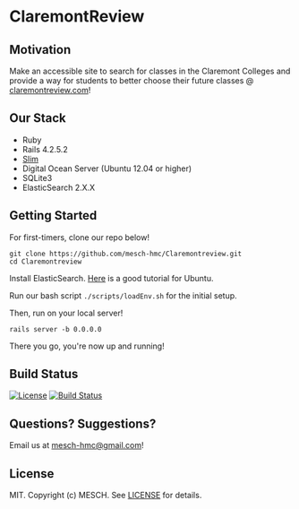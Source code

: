 # ClaremontReview

## Motivation

Make an accessible site to search for classes in the Claremont Colleges and provide a way
for students to better choose their future classes @ [claremontreview.com](claremontreview.com)!

## Our Stack

- Ruby
- Rails 4.2.5.2
- [Slim](http://www.rubydoc.info/gems/slim/frames)
- Digital Ocean Server (Ubuntu 12.04 or higher)
- SQLite3
- ElasticSearch 2.X.X

## Getting Started

For first-timers, clone our repo below!

``` shell
git clone https://github.com/mesch-hmc/Claremontreview.git
cd Claremontreview
```

Install ElasticSearch. [Here][ElasticSearch] is a good tutorial for Ubuntu.

Run our bash script ```./scripts/loadEnv.sh``` for the initial setup.

Then, run on your local server!

``` shell
rails server -b 0.0.0.0
```

There you go, you're now up and running!

## Build Status

[![License](http://img.shields.io/badge/license-MIT-red.svg?style=flat)][license]
[![Build Status](https://travis-ci.org/mesch-hmc/Claremontreview.svg?branch=master)][travis]

## Questions? Suggestions?

Email us at <mesch-hmc@gmail.com>!

## License

MIT. Copyright (c) MESCH. See [LICENSE] for details.

<!-- Links -->
[ElasticSearch]: https://www.digitalocean.com/community/tutorials/how-to-install-and-configure-elasticsearch-on-ubuntu-16-04
[travis]: https://travis-ci.org/mesch-hmc/Claremontreview
[LICENSE]: https://github.com/mesch-hmc/Claremontreview/blob/master/LICENSE.md
